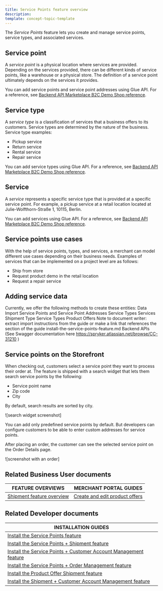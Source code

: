```yaml
---
title: Service Points feature overview
description:
template: concept-topic-template
---
```


The *Service Points* feature lets you create and manage service points, service types, and associated services.

## Service point

A *service point* is a physical location where services are provided. Depending on the services provided, there can be different kinds of service points, like a warehouse or a physical store. The definition of a service point ultimately depends on the services it provides.

You can add service points and service point addresses using Glue API. For a reference, see [Backend API Marketplace B2C Demo Shop reference](/docs/scos/dev/glue-api-guides/202311.0/backend-glue-infrastructure/backend-api-marketplace-b2c-demo-shop-reference.html).   <!-- or by importing them -->

## Service type

A *service type* is a classification of services that a business offers to its customers. Service types are determined by the nature of the business. Service type examples:
* Pickup service
* Return service
* Rental service
* Repair service

You can add service types using Glue API. For a reference, see [Backend API Marketplace B2C Demo Shop reference](/docs/scos/dev/glue-api-guides/202311.0/backend-glue-infrastructure/backend-api-marketplace-b2c-demo-shop-reference.html).   <!-- or by importing them -->

## Service

A *service* represents a specific service type that is provided at a specific service point. For example, a pickup service at a retail location located at Julie-Wolfthorn-Straße 1, 10115, Berlin.

You can add services using Glue API. For a reference, see [Backend API Marketplace B2C Demo Shop reference](/docs/scos/dev/glue-api-guides/202311.0/backend-glue-infrastructure/backend-api-marketplace-b2c-demo-shop-reference.html).   <!-- or by importing them -->

## Service points use cases


With the help of service points, types, and services, a merchant can model different use cases depending on their business needs. Examples of services that can be implemented on a project level are as follows:
* Ship from store
* Request product demo in the retail location
* Request a repair service



## Adding service data

Currently, we offer the following methods to create these entities:
Data Import
Service Points and Service Point Addresses
Service Types
Services
Shipment Type Service Types
Product Offers
Note to document writer: extract import instructions from the guide or make a link that references the section of the guide install-the-service-points-feature.md
Backend APIs (See Swagger documentation here https://spryker.atlassian.net/browse/CC-31210 )


## Service points on the Storefront

When checking out, customers select a service point they want to process their order at. The feature is shipped with a search widget that lets them search service points by the following:
* Service point name
* Zip code
* City

By default, search results are sorted by city.

![search widget screenshot]

You can add only predefined service points by default. But developers can configure customers to be able to enter custom addresses for service points.

After placing an order, the customer can see the selected service point on the Order Details page.

![screenshot with an order]

## Related Business User documents

| FEATURE OVERVIEWS | MERCHANT PORTAL GUIDES |
| - | - |
| [Shipment feature overview](/docs/pbc/all/carrier-management/202311.0/base-shop/shipment-feature-overview.html) | [Create and edit product offers](/docs/pbc/all/offer-management/202311.0/unified-commerce/unified-commerce-create-and-edit-product-offers.html) |


## Related Developer documents

| INSTALLATION GUIDES |
| - |
| [Install the Service Points feature](/docs/pbc/all/service-point-management/202311.0/unified-commerce/install-the-service-points-feature.html) |
| [Install the Service Points + Shipment feature](/docs/pbc/all/service-point-management/202311.0/unified-commerce/install-the-service-points-shipment-feature.html) |
| [Install the Service Points + Customer Account Management feature](/docs/pbc/all/service-point-management/202311.0/unified-commerce/install-the-service-points-customer-account-management-feature.html) |
| [Install the Service Points + Order Management feature](/docs/pbc/all/service-point-management/202311.0/unified-commerce/install-the-service-points-order-management-feature.html) |
| [Install the Product Offer Shipment feature](docs/pbc/all/offer-management/202311.0/unified-commerce/install-and-upgrade/install-the-product-offer-shipment-feature.html) |
| [Install the Shipment + Customer Account Management feature](/docs/pbc/all/carrier-management/202311.0/base-shop/install-and-upgrade/install-features/install-the-shipment-customer-account-management-feature.html) |
